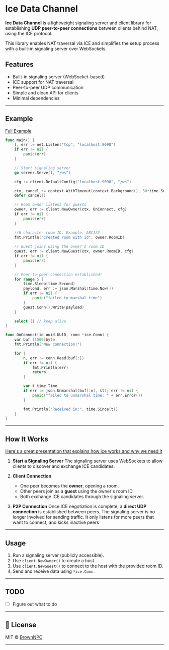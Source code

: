 
# Ice Data Channel

**Ice Data Channel** is a lightweight signaling server and client library for establishing **UDP peer-to-peer connections** between clients behind NAT, using the ICE protocol.

This library enables NAT traversal via ICE and simplifies the setup process with a built-in signaling server over WebSockets.


## Features

* Built-in signaling server (WebSocket-based)
* ICE support for NAT traversal
* Peer-to-peer UDP communication
* Simple and clean API for clients
* Minimal dependencies

---

## Example

[Full Example](https://github.com/BrownNPC/Ice-Data-Channel/blob/master/example/pingPong/pingPong.go)

```go
func main() {
	l, err := net.Listen("tcp", "localhost:9090")
	if err != nil {
		panic(err)
	}

	// Start signaling server
	go server.Serve(l, "/ws")

	cfg := client.DefaultConfig("localhost:9090", "/ws")

	ctx, cancel := context.WithTimeout(context.Background(), 30*time.Second)
	defer cancel()

	// Room owner listens for guests
	owner, err := client.NewOwner(ctx, OnConnect, cfg)
	if err != nil {
		panic(err)
	}

	//6 character room ID. Example: ABC123
	fmt.Println("created room with id", owner.RoomID)
	
	// Guest joins using the owner's room ID
	guest, err := client.NewGuest(ctx, owner.RoomID, cfg)
	if err != nil {
		panic(err)
	}

	// Peer-to-peer connection established!
	for range 5 {
		time.Sleep(time.Second)
		payload, err := json.Marshal(time.Now())
		if err != nil {
			panic("failed to marshal time")
		}
		guest.Conn().Write(payload)
	}

	select {} // keep alive
}

func OnConnect(id uuid.UUID, conn *ice.Conn) {
	var buf [1500]byte
	fmt.Println("New connection!")

	for {
		n, err := conn.Read(buf[:])
		if err != nil {
			fmt.Println(err)
			return
		}

		var t time.Time
		if err := json.Unmarshal(buf[:n], &t); err != nil {
			panic("failed to unmarshal time: " + err.Error())
		}

		fmt.Println("Received in:", time.Since(t))
	}
}
```

---

## How It Works


[Here's a great presentation that explains how ice works and why we need it](https://youtu.be/FExZvpVvYxA?t=677)


1. **Start a Signaling Server**
   The signaling server uses WebSockets to allow clients to discover and exchange ICE candidates.

2. **Client Connection**

   * One peer becomes the **owner**, opening a room.
   * Other peers join as a **guest** using the owner's room ID.
   * Both exchange ICE candidates through the signaling server.

3. **P2P Connection**
   Once ICE negotiation is complete, a **direct UDP connection** is established between peers.
   The signaling server is no longer involved for sending traffic.
   It only listens for more peers that want to connect, and kicks inactive peers


---

## Usage

1. Run a signaling server (publicly accessible).
2. Use `client.NewOwner()` to create a host.
3. Use `client.NewGuest()` to connect to the host with the provided room ID.
4. Send and receive data using `*ice.Conn`.

---

## TODO

* [ ] Figure out what to do


---

## 📄 License

MIT © [BrownNPC](https://github.com/BrownNPC)

---
